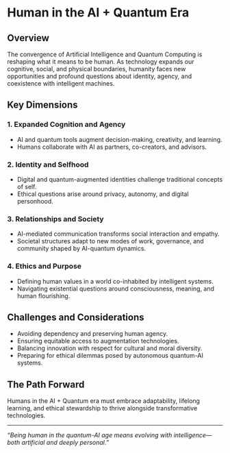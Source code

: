 # Human in the AI + Quantum Era

## Overview

The convergence of Artificial Intelligence and Quantum Computing is reshaping what it means to be human. As technology expands our cognitive, social, and physical boundaries, humanity faces new opportunities and profound questions about identity, agency, and coexistence with intelligent machines.

## Key Dimensions

### 1. Expanded Cognition and Agency
- AI and quantum tools augment decision-making, creativity, and learning.
- Humans collaborate with AI as partners, co-creators, and advisors.

### 2. Identity and Selfhood
- Digital and quantum-augmented identities challenge traditional concepts of self.
- Ethical questions arise around privacy, autonomy, and digital personhood.

### 3. Relationships and Society
- AI-mediated communication transforms social interaction and empathy.
- Societal structures adapt to new modes of work, governance, and community shaped by AI-quantum dynamics.

### 4. Ethics and Purpose
- Defining human values in a world co-inhabited by intelligent systems.
- Navigating existential questions around consciousness, meaning, and human flourishing.

## Challenges and Considerations

- Avoiding dependency and preserving human agency.
- Ensuring equitable access to augmentation technologies.
- Balancing innovation with respect for cultural and moral diversity.
- Preparing for ethical dilemmas posed by autonomous quantum-AI systems.

## The Path Forward

Humans in the AI + Quantum era must embrace adaptability, lifelong learning, and ethical stewardship to thrive alongside transformative technologies.

---

*“Being human in the quantum-AI age means evolving with intelligence—both artificial and deeply personal.”*
